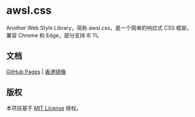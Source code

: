 # awsl.css

Another Web Style Library，简称 awsl.css，是一个简单的响应式 CSS 框架。兼容 Chrome 和 Edge，部分支持 IE 11。

## 文档 
[GitHub Pages]() | [香港镜像](https://awsl.css.josephcz.xyz/)

## 版权
本项目基于 [MIT License](https://github.com/baobao1270/awsl.css/blob/master/LICENSE) 授权。

